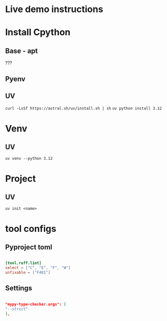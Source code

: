 # Live demo instructions

# Install Cpython

## Base - apt

???

## Pyenv

## UV

`curl -LsSf https://astral.sh/uv/install.sh | sh`
`uv python install 3.12`


# Venv

## UV

`uv venv --python 3.12`

# Project

## UV

`uv init <name>`



# tool configs

## Pyproject toml
```toml

[tool.ruff.lint]
select = ["C", "E", "F", "W"]
unfixable = ["F401"]
```

## Settings

```json

"mypy-type-checker.args": [
"--strict"
],
```